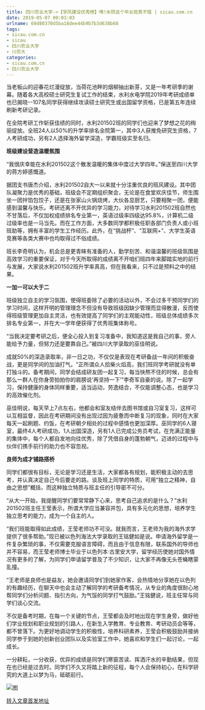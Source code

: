 ```yaml
---
title: 四川农业大学->【学风建设优秀榜】嘿!水院这个毕业班真不错 | sicau.com.cn
date: 2019-05-07 00:03:03
urlname: 69d80370d5ba18dee44b9b7b3d638b68
tags: 
- sicau.com.cn
- sicau
- 四川农业大学
- 川农大
categories:
- sicau.com.cn
- 四川农业大学
---
```


当老板山的迎春花烂漫绽放，当荷花池畔的烟柳抽出新芽，又是一年考研季的谢幕。随着各大高校硕士研究生复试工作的结束，水利水电学院2019年考研成绩单也已揭晓--107名同学获得继续攻读硕士研究生或出国留学资格，已是第五年连续刷新考研记录。

在全院考研工作斩获佳绩的同时，水利201502班的同学们也迎来了梦想之花的绚丽绽放。全班24人以50%的升学率排名全院第一，其中3人获推免研究生资格，7人考研成功，另有2人选择海外留学深造，学霸班级实至名归。

**班级建设营造温暖氛围**

“我很庆幸能在水利201502这个散发温暖的集体中度过大学四年。”保送至四川大学的蒋方婷感慨道。

据团支书唐杰介绍，水利201502自大一以来就十分注重优良的班风建设。其中团队凝聚力是优秀的基础，班级会不定期组织聚会，无论是在食堂欢庆佳节，师生围坐一团拌馅包饺子，还是在张家山火锅烧烤，大伙各显厨艺，只要相聚一团，便能感到温馨与快乐。考研还离不开优异的学习能力，对待学习水利201502班自然也不甘落后，不仅加权成绩排名专业第一，英语过级率四级达95.8%，计算机二级过级率也是一马当先。而在工作方面，大多数同学都积极任职各部门负责人或小班班助等，拥有丰富的学生工作经历。此外，在“挑战杯”、“互联网+”、大学生英语竞赛等各类大赛中也均取得过不俗成绩。

班长李奇明认为，机会总是更青睐有准备的人，勤学刻苦、和谐温馨的班级氛围是高效学习的重要保证，对于今天所取得的成绩离不开咱们班四年来脚踏实地的前行与发展，大家说水利201502班升学率真高，但在我看来，只不过是预料之中的结果。

**一加一可以大于二**

班级独立自主的学习氛围，使得班委除了必要的活动以外，不会过多干预同学们的学习时间，这样开明的管理理念不但没有导致班级因缺少管理而显得散漫，反而使得班级管理更加自主灵活，也有效提高了同学们的主观能动性，班级总体成绩多次排名专业第一，并在大一学年便获得了优秀班集体称号。

“当我决定要考研之后，便全心投入到复习准备中，我知道这是我自己的事，旁人能给予力量，但努力还是要靠自己。”被四川大学录取的巫佳明说。

成就50%的深造录取率，非一日之功，不仅仅是表现在考研备战一年间的积极奋战，更是同学间的加油打气。“正所谓众人拾柴火焰高，我们班同学考研就没有单打独斗的。备考期间，同学会结成研友团一起复习，每当快熬不住的时候，总会有那么一群人在你身旁拍拍你的肩膀说‘再坚持一下’”李奇军自豪的说。除了一起学习，保持健康的身体同样重要，适当运动，劳逸结合，不仅能调整心态，也是学习的高效催化剂。

巫佳明说，每天早上7点左右，他都会和室友结伴去图书馆或自习室复习，这样可以互相监督，因此在考研期间没有出现过因为疲惫而中断复习的现象，同时在大家每天一起刷题、约饭，在考研朝夕相处的过程中感情也更加深厚。巫同学的6人寝室，最终4人考研成功，1人出国深造，另有1人已完成公务员考试，在充满正能量的集体中，每个人都自发地向往优秀，除了凭借自身的蓬勃朝气，迈进的过程中与伙伴们携手前行的助力也不容忽视。

**良师为成才铺路搭桥**

同学们都很有目标，无论是学习还是生活，大家都各有规划，能积极主动的去思考，并认真决定自己今后要走的路。谈及班上同学的特质，可用“独立之精神，自由之思想”概括，而这种独立特质与班主任的引导密不可分。

“从大一开始，我提醒同学们要常常静下心来，思考自己追求的是什么？”水利201502班主任王莹表示，所谓大学应当兼容并包，具有多元化的思想，培养学生独立思考的能力，成为一个自主的人。

“我们班能取得如此成绩，王莹老师功不可没。就我而言，王老师为我的海外求学提供了很多帮助。”现已被以色列海法大学录取的王铭健如是说。申请海外留学是一件复杂繁琐的事，不仅需要克服语言障碍，而且由于信息有限，联系国外的导师也并不容易，而王莹老师博士毕业于以色列本·古里安大学，留学经历使她对国外情况有更多的了解，为同学们申请留学普及了不少知识，让大家不再像无头苍蝇瞎蒙乱撞。

“王老师是良师也是益友，她会邀请同学们到她家作客，会热情地分享她在以色列的有趣经历，在聊天中也会主动了解同学的考研备考情况，从专业的角度很耐心地帮同学们分析问题、指引方向，为气馁的同学打气鼓励。”王铭健说，班主任常与同学们谈心交流。

不仅是备考时期，在每一个关键的节点，王莹都会及时地出现在学生身旁，做好他们学业规划和职业规划的引路人，在新生入学教育、专业教育、考研动员会等等，都不曾落下。为更好地调动学生的积极性，培养科研素养，王莹会积极鼓励并接纳同学参于到她的创新创业团队以及实验室工作中，她喜欢和学生们一起讨论，一起成长。

一分耕耘，一分收获，优异的成绩是同学们寒窗苦读、挥洒汗水的辛勤结果，但现在也已经是过去时。同学们不久又将踏上新的征程，每个人会保持初心，在科学研究的大道上以梦为马，砥砺前行。

![图](https://news.sicau.edu.cn/__local/E/A4/A8/C543A9705AF98D8DB278CD4EF35_75E63675_1D976.jpg)

[转入文章首发地址](https://news.sicau.edu.cn/info/1078/51025.htm)